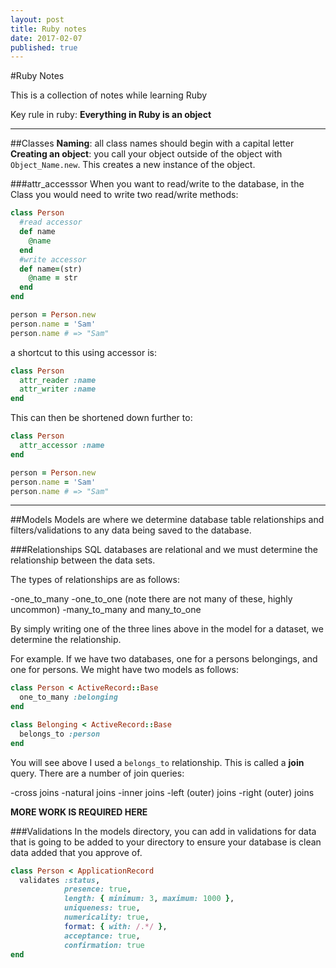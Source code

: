 ```yaml
---
layout: post
title: Ruby notes
date: 2017-02-07
published: true
---
```

#Ruby Notes

This is a collection of notes while learning Ruby

Key rule in ruby: **Everything in Ruby is an object**

---
##Classes
**Naming**: all class names should begin with a capital letter
**Creating an object**: you call your object outside of the object with `Object_Name.new`. This creates a new instance of the object.

###attr_accesssor
When you want to read/write to the database, in the Class you would need to write two read/write methods:

```ruby
class Person
  #read accessor
  def name
    @name
  end
  #write accessor
  def name=(str)
    @name = str
  end
end

person = Person.new
person.name = 'Sam'
person.name # => "Sam"
```

a shortcut to this using accessor is:

```ruby
class Person
  attr_reader :name
  attr_writer :name
end
```

This can then be shortened down further to:

```ruby
class Person
  attr_accessor :name
end

person = Person.new
person.name = 'Sam'
person.name # => "Sam"
```

---

##Models
Models are where we determine database table relationships and filters/validations to any data being saved to the database.

###Relationships
SQL databases are relational and we must determine the relationship between the data sets.

The types of relationships are as follows:

-one_to_many
-one_to_one (note there are not many of these, highly uncommon)
-many_to_many and many_to_one

By simply writing one of the three lines above in the model for a dataset, we determine the relationship.

For example. If we have two databases, one for a persons belongings, and one for persons. We might have two models as follows:

```ruby
class Person < ActiveRecord::Base
  one_to_many :belonging
end
```

```ruby
class Belonging < ActiveRecord::Base
  belongs_to :person
end
```

You will see above I used a `belongs_to` relationship. This is called a **join** query. There are a number of join queries:

-cross joins
-natural joins
-inner joins
-left (outer) joins
-right (outer) joins

**MORE WORK IS REQUIRED HERE**

###Validations
In the models directory, you can add in validations for data that is going to be added to your directory to ensure your database is clean data added that you approve of.

```ruby
class Person < ApplicationRecord
  validates :status,
            presence: true,
            length: { minimum: 3, maximum: 1000 },
            uniqueness: true,
            numericality: true,
            format: { with: /.*/ },
            acceptance: true,
            confirmation: true
end
```
